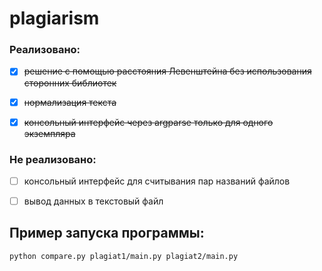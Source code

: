 # plagiarism

### Реализовано:

- [x]  ~~решение с помощью расстояния Левенштейна без использования сторонних библиотек~~

- [x]  ~~нормализация текста~~

- [x] ~~консольный интерфейс через argparse только для одного экземпляра~~

### Не реализовано:

- [ ] консольный интерфейс для считывания пар названий файлов

- [ ] вывод данных в текстовый файл

## Пример запуска программы:

```bash
python compare.py plagiat1/main.py plagiat2/main.py
```
